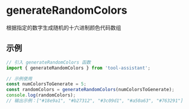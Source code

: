 # generateRandomColors

根据指定的数字生成随机的十六进制颜色代码数组

## 示例

```javascript
// 引入 generateRandomColors 函数
import { generateRandomColors } from 'tool-assistant'; 

// 示例使用
const numColorsToGenerate = 5;
const randomColors = generateRandomColors(numColorsToGenerate);
console.log(randomColors);
// 输出示例：["#18e9a1", "#b27312", "#3c09d1", "#a50a63", "#763291"]

```
